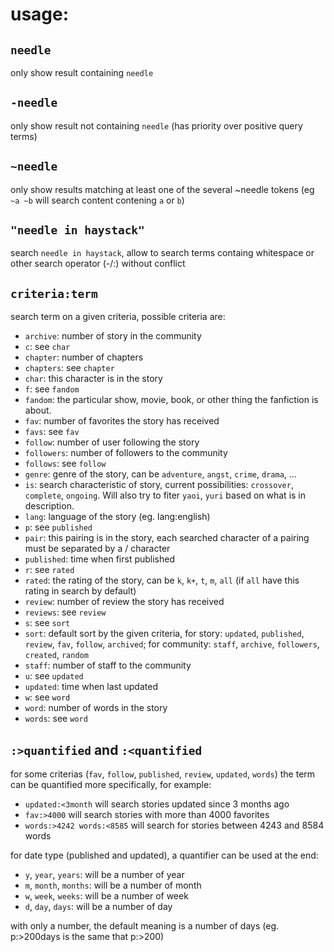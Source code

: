 # usage:

## `needle`

only show result containing `needle`

## `-needle`

only show result not containing `needle` (has priority over positive query terms)

## `~needle`

only show results matching at least one of the several ~needle tokens (eg `~a ~b` will search content contening `a` or `b`)

## `"needle in haystack"`

search `needle in haystack`, allow to search terms containg whitespace or other search operator (-/:) without conflict

## `criteria:term`

search term on a given criteria, possible criteria are:

- `archive`: number of story in the community
- `c`: see `char`
- `chapter`: number of chapters
- `chapters`: see `chapter`
- `char`: this character is in the story
- `f`: see `fandom`
- `fandom`: the particular show, movie, book, or other thing the fanfiction is about.
- `fav`: number of favorites the story has received
- `favs`: see `fav`
- `follow`: number of user following the story
- `followers`: number of followers to the community
- `follows`: see `follow`
- `genre`: genre of the story, can be `adventure`, `angst`, `crime`, `drama`, …
- `is`: search characteristic of story, current possibilities: `crossover`, `complete`, `ongoing`. Will also try to fiter `yaoi`, `yuri` based on what is in description.
- `lang`: language of the story (eg. lang:english)
- `p`: see `published`
- `pair`: this pairing is in the story, each searched character of a pairing must be separated by a / character
- `published`: time when first published
- `r`: see `rated`
- `rated`: the rating of the story, can be `k`, `k+`, `t`, `m`, `all` (if `all` have this rating in search by default)
- `review`: number of review the story has received
- `reviews`: see `review`
- `s`: see `sort`
- `sort`: default sort by the given criteria, for story: `updated`, `published`, `review`, `fav`, `follow`, `archived`; for community: `staff`, `archive`, `followers`, `created`, `random`
- `staff`: number of staff to the community
- `u`: see `updated`
- `updated`: time when last updated
- `w`: see `word`
- `word`: number of words in the story
- `words`: see `word`

## `:>quantified` and `:<quantified`

for some criterias (`fav`, `follow`, `published`, `review`, `updated`, `words`) the term can be quantified more specifically, for example:

- `updated:<3month` will search stories updated since 3 months ago
- `fav:>4000` will search stories with more than 4000 favorites
- `words:>4242 words:<8585` will search for stories between 4243 and 8584 words

for date type (published and updated), a quantifier can be used at the end:

- `y`, `year`, `years`: will be a number of year
- `m`, `month`, `months`: will be a number of month
- `w`, `week`, `weeks`: will be a number of week
- `d`, `day`, `days`: will be a number of day

with only a number, the default meaning is a number of days (eg. p:>200days is the same that p:>200)
